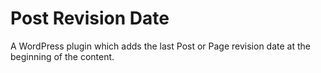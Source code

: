 # Post Revision Date

A WordPress plugin which adds the last Post or Page revision date at the beginning of the content.

